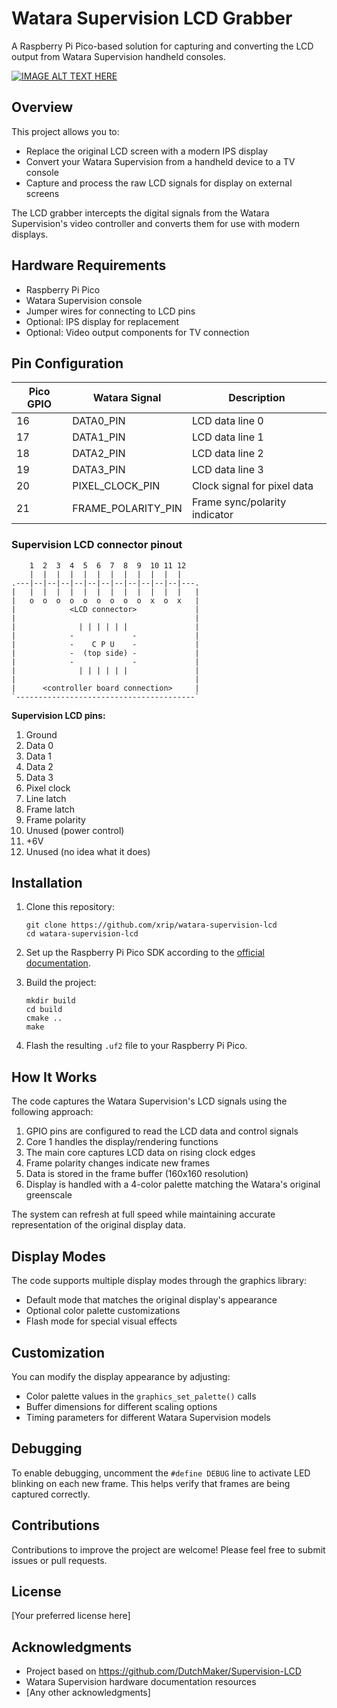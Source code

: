 # Watara Supervision LCD Grabber

A Raspberry Pi Pico-based solution for capturing and converting the LCD output from Watara Supervision handheld consoles.

[![IMAGE ALT TEXT HERE](https://img.youtube.com/vi/fknIlfdXnEg/hqdefault.jpg)](https://www.youtube.com/watch?v=fknIlfdXnEg)

## Overview

This project allows you to:
- Replace the original LCD screen with a modern IPS display
- Convert your Watara Supervision from a handheld device to a TV console
- Capture and process the raw LCD signals for display on external screens

The LCD grabber intercepts the digital signals from the Watara Supervision's video controller and converts them for use with modern displays.

## Hardware Requirements

- Raspberry Pi Pico
- Watara Supervision console
- Jumper wires for connecting to LCD pins
- Optional: IPS display for replacement
- Optional: Video output components for TV connection

## Pin Configuration

| Pico GPIO | Watara Signal      | Description                     |
|-----------|--------------------|---------------------------------|
| 16        | DATA0_PIN          | LCD data line 0                 |
| 17        | DATA1_PIN          | LCD data line 1                 |
| 18        | DATA2_PIN          | LCD data line 2                 |
| 19        | DATA3_PIN          | LCD data line 3                 |
| 20        | PIXEL_CLOCK_PIN    | Clock signal for pixel data     |
| 21        | FRAME_POLARITY_PIN | Frame sync/polarity indicator   |

### Supervision LCD connector pinout

```
    1  2  3  4  5  6  7  8  9  10 11 12
    |  |  |  |  |  |  |  |  |  |  |  |
.---|--|--|--|--|--|--|--|--|--|--|--|---.
|   |  |  |  |  |  |  |  |  |  |  |  |   |
|   o  o  o  o  o  o  o  o  o  x  o  x   |
|            <LCD connector>             |
|                                        |
|              | | | | | |               |
|            -             -             |
|            -    C P U    -             |
|            -  (top side) -             |
|            -             -             |
|              | | | | | |               |
|                                        |
|      <controller board connection>     |
`----------------------------------------`
```

**Supervision LCD pins:**

1. Ground
2. Data 0
3. Data 1
4. Data 2
5. Data 3
6. Pixel clock
7. Line latch
8. Frame latch
9. Frame polarity
10. Unused (power control)
11. +6V
12. Unused (no idea what it does)

## Installation

1. Clone this repository:
   ```
   git clone https://github.com/xrip/watara-supervision-lcd
   cd watara-supervision-lcd
   ```

2. Set up the Raspberry Pi Pico SDK according to the [official documentation](https://github.com/raspberrypi/pico-sdk).

3. Build the project:
   ```
   mkdir build
   cd build
   cmake ..
   make
   ```

4. Flash the resulting `.uf2` file to your Raspberry Pi Pico.

## How It Works

The code captures the Watara Supervision's LCD signals using the following approach:

1. GPIO pins are configured to read the LCD data and control signals
2. Core 1 handles the display/rendering functions
3. The main core captures LCD data on rising clock edges
4. Frame polarity changes indicate new frames
5. Data is stored in the frame buffer (160x160 resolution)
6. Display is handled with a 4-color palette matching the Watara's original greenscale

The system can refresh at full speed while maintaining accurate representation of the original display data.

## Display Modes

The code supports multiple display modes through the graphics library:
- Default mode that matches the original display's appearance
- Optional color palette customizations
- Flash mode for special visual effects

## Customization

You can modify the display appearance by adjusting:
- Color palette values in the `graphics_set_palette()` calls
- Buffer dimensions for different scaling options
- Timing parameters for different Watara Supervision models

## Debugging

To enable debugging, uncomment the `#define DEBUG` line to activate LED blinking on each new frame. This helps verify that frames are being captured correctly.

## Contributions

Contributions to improve the project are welcome! Please feel free to submit issues or pull requests.

## License

[Your preferred license here]

## Acknowledgments

- Project based on https://github.com/DutchMaker/Supervision-LCD 
- Watara Supervision hardware documentation resources
- [Any other acknowledgments]
